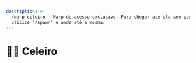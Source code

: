 ```yaml
---
description: >-
  /warp celeiro - Warp de acesso exclusivo. Para chegar até ela sem possuir VIP,
  utilize "/spawn" e ande até a mesma.
---
```


# 🧑‍🌾 Celeiro

